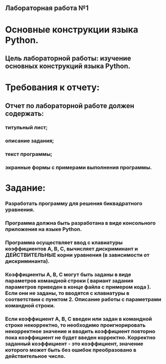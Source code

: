 ## Лабораторная работа №1

# Основные конструкции языка Python.

## Цель лабораторной работы: изучение основных конструкций языка Python.

# Требования к отчету:

## Отчет по лабораторной работе должен содержать:

### титульный лист;
### описание задания;
### текст программы;
### экранные формы с примерами выполнения программы.

# Задание:

### Разработать программу для решения биквадратного уравнения.

### Программа должна быть разработана в виде консольного приложения на языке Python.

### Программа осуществляет ввод с клавиатуры коэффициентов А, В, С, вычисляет дискриминант и ДЕЙСТВИТЕЛЬНЫЕ корни уравнения (в зависимости от дискриминанта).

### Коэффициенты А, В, С могут быть заданы в виде параметров командной строки ( вариант задания параметров приведен в конце файла с примером кода ). Если они не заданы, то вводятся с клавиатуры в соответствии с пунктом 2. Описание работы с параметрами командной строки.

### Если коэффициент А, В, С введен или задан в командной строке некорректно, то необходимо проигнорировать некорректное значение и вводить коэффициент повторно пока коэффициент не будет введен корректно. Корректно заданный коэффициент - это коэффициент, значение которого может быть без ошибок преобразовано в действительное число.